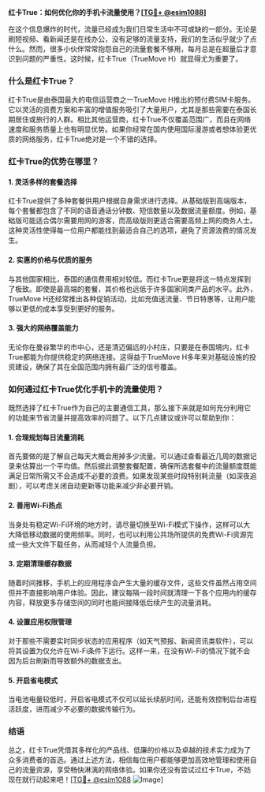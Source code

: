 **红卡True：如何优化你的手机卡流量使用？[[TG💪+ @esim1088](https://t.me/s/esim1088)]**

在这个信息爆炸的时代，流量已经成为我们日常生活中不可或缺的一部分。无论是刷短视频、看新闻还是在线办公，没有足够的流量支持，我们的生活似乎就少了点什么。然而，很多小伙伴常常抱怨自己的流量套餐不够用，每月总是在超量后才意识到问题的严重性。这时候，红卡True（TrueMove H）就显得尤为重要了。

### 什么是红卡True？

红卡True是由泰国最大的电信运营商之一TrueMove H推出的预付费SIM卡服务。它以灵活的资费方案和丰富的增值服务吸引了大量用户，尤其是那些需要在泰国长期居住或旅行的人群。相比其他运营商，红卡True不仅覆盖范围广，而且在网络速度和服务质量上也有明显优势。如果你经常在国内使用国际漫游或者想体验更优质的网络服务，红卡True绝对是一个不错的选择。

### 红卡True的优势在哪里？

#### 1. **灵活多样的套餐选择**
红卡True提供了多种套餐供用户根据自身需求进行选择。从基础版到高端版本，每个套餐都包含了不同的语音通话分钟数、短信数量以及数据流量额度。例如，基础版可能适合偶尔需要用网的游客，而高级版则更适合需要高频上网的商务人士。这种灵活性使得每一位用户都能找到最适合自己的选项，避免了资源浪费的情况发生。

#### 2. **实惠的价格与优质的服务**
与其他国家相比，泰国的通信费用相对较低。而红卡True更是将这一特点发挥到了极致。即使是最高端的套餐，其价格也远低于许多国家同类产品的水平。此外，TrueMove H还经常推出各种促销活动，比如充值送流量、节日特惠等，让用户能够以更低的成本享受到更好的服务。

#### 3. **强大的网络覆盖能力**
无论你在曼谷繁华的市中心，还是清迈偏远的小村庄，只要是在泰国境内，红卡True都能为你提供稳定的网络连接。这得益于TrueMove H多年来对基础设施的投资建设，确保了其在全国范围内拥有最广泛的信号覆盖。

### 如何通过红卡True优化手机卡的流量使用？

既然选择了红卡True作为自己的主要通信工具，那么接下来就是如何充分利用它的功能来节省流量并提高效率的问题了。以下几点建议或许可以帮助到你：

#### 1. **合理规划每日流量消耗**
首先要做的是了解自己每天大概会用掉多少流量。可以通过查看最近几周的数据记录来估算出一个平均值。然后据此调整套餐配置，确保所选套餐中的流量额度既能满足日常所需又不会造成不必要的浪费。如果发现某些时段特别耗流量（如深夜追剧），可以考虑关闭自动更新等功能来减少非必要开销。

#### 2. **善用Wi-Fi热点**
当身处有稳定Wi-Fi环境的地方时，请尽量切换至Wi-Fi模式下操作，这样可以大大降低移动数据的使用频率。同时，也可以利用公共场所提供的免费Wi-Fi资源完成一些大文件下载任务，从而减轻个人流量负担。

#### 3. **定期清理缓存数据**
随着时间推移，手机上的应用程序会产生大量的缓存文件，这些文件虽然占用空间但并不直接影响用户体验。因此，建议每隔一段时间就清理一下各个应用内的缓存内容，释放更多存储空间的同时也能间接降低后续产生的流量消耗。

#### 4. **设置应用权限管理**
对于那些不需要实时同步状态的应用程序（如天气预报、新闻资讯类软件），可以将其设置为仅允许在Wi-Fi条件下运行。这样一来，在没有Wi-Fi的情况下就不会因为后台刷新而导致额外的数据支出。

#### 5. **开启省电模式**
当电池电量较低时，开启省电模式不仅可以延长续航时间，还能有效控制后台进程活跃度，进而减少不必要的数据传输行为。

### 结语

总之，红卡True凭借其多样化的产品线、低廉的价格以及卓越的技术实力成为了众多消费者的首选。通过上述方法，相信每位用户都能够更加高效地管理和使用自己的流量资源，享受畅快淋漓的网络体验。如果你还没有尝试过红卡True，不妨现在就行动起来吧！[[TG💪+ @esim1088](https://t.me/s/esim1088) ![Image](https://i.postimg.cc/4NQfJmqS/Snipaste-2025-05-13-00-14-12.png)]